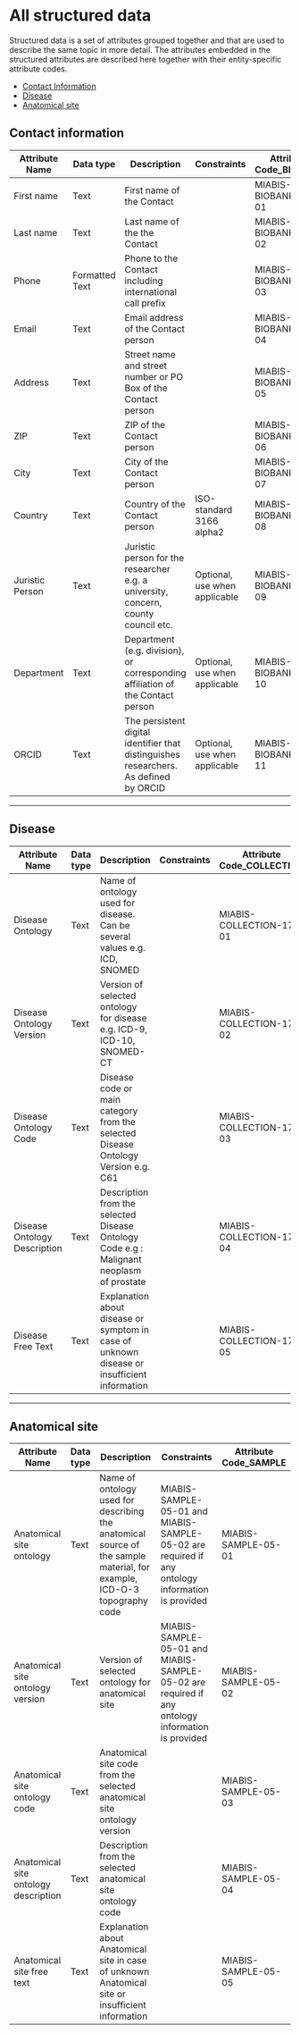# All structured data

Structured data is a set of attributes grouped together and that are used to describe the same topic in more detail. The attributes embedded in the structured attributes are described here together with their entity-specific attribute codes.

* [Contact Information](#contact-information)
* [Disease](#disease)
* [Anatomical site](#anatomical-site)


## Contact information

| Attribute Name| Data type | Description | Constraints | Attribute Code_BIOBANK | Attribute Code_COLLECTION | Attribute Code_RESEARCHRESOURCE | Attribute Code_NETWORK |
|-----|-----|-----|-----|-----|-----|-----|-----|
| First name      | Text           | First name of the Contact |                               | MIABIS-BIOBANK-07-01   | MIABIS-COLLECTION-05-01   | MIABIS-RESEARCHRESOURCE-05-01   | MIABIS-NETWORK-07-01   |
| Last name       | Text           | Last name of the the Contact |                               | MIABIS-BIOBANK-07-02   | MIABIS-COLLECTION-05-02   | MIABIS-RESEARCHRESOURCE-05-02   | MIABIS-NETWORK-07-02   |
| Phone           | Formatted Text | Phone to the Contact including international call prefix  |                               | MIABIS-BIOBANK-07-03   | MIABIS-COLLECTION-05-03   | MIABIS-RESEARCHRESOURCE-05-03   | MIABIS-NETWORK-07-03   |
| Email           | Text           | Email address of the Contact person  |                               | MIABIS-BIOBANK-07-04   | MIABIS-COLLECTION-05-04   | MIABIS-RESEARCHRESOURCE-05-04   | MIABIS-NETWORK-07-04   |
| Address         | Text           | Street name and street number or PO Box of the Contact person  |                               | MIABIS-BIOBANK-07-05   | MIABIS-COLLECTION-05-05   | MIABIS-RESEARCHRESOURCE-05-05   | MIABIS-NETWORK-07-05   |
| ZIP             | Text           | ZIP of the Contact person |                               | MIABIS-BIOBANK-07-06   | MIABIS-COLLECTION-05-06   | MIABIS-RESEARCHRESOURCE-05-06   | MIABIS-NETWORK-07-06   |
| City            | Text           | City of the Contact person  |                               | MIABIS-BIOBANK-07-07   | MIABIS-COLLECTION-05-07   | MIABIS-RESEARCHRESOURCE-05-07   | MIABIS-NETWORK-07-07   |
| Country         | Text           | Country of the Contact person | ISO-standard 3166 alpha2      | MIABIS-BIOBANK-07-08   | MIABIS-COLLECTION-05-08   | MIABIS-RESEARCHRESOURCE-05-08   | MIABIS-NETWORK-07-08   |
| Juristic Person | Text           | Juristic person for the researcher e.g. a university, concern, county council etc.  | Optional, use when applicable | MIABIS-BIOBANK-07-09   | MIABIS-COLLECTION-05-09   | MIABIS-RESEARCHRESOURCE-05-09   | MIABIS-NETWORK-07-09   |
| Department      | Text           | Department (e.g. division), or corresponding affiliation of the Contact person | Optional, use when applicable | MIABIS-BIOBANK-07-10   | MIABIS-COLLECTION-05-10   | MIABIS-RESEARCHRESOURCE-05-10   | MIABIS-NETWORK-07-10   |
| ORCID           | Text           | The persistent digital identifier that distinguishes researchers. As defined by ORCID | Optional, use when applicable | MIABIS-BIOBANK-07-11   | MIABIS-COLLECTION-05-11   | MIABIS-RESEARCHRESOURCE-05-11   | MIABIS-NETWORK-07-11   |

----


## Disease

| Attribute Name | Data type | Description | Constraints | Attribute Code_COLLECTION | Attribute Code_RESEARCHRESOURCE |
|-----|-----|-----|-----|-----|-----|
| Disease Ontology             | Text      | Name of ontology used for disease. Can be several values e.g. ICD, SNOMED                   |             | MIABIS-COLLECTION-17-01   | MIABIS-RESEARCHRESOURCE-15-01   |
| Disease Ontology Version     | Text      | Version of selected ontology for disease e.g. ICD-9, ICD-10, SNOMED-CT                      |             | MIABIS-COLLECTION-17-02   | MIABIS-RESEARCHRESOURCE-15-02   |
| Disease Ontology Code        | Text      | Disease code or main category from the selected Disease Ontology Version e.g. C61           |             | MIABIS-COLLECTION-17-03   | MIABIS-RESEARCHRESOURCE-15-03   |
| Disease Ontology Description | Text      | Description from the selected Disease Ontology Code e.g : Malignant neoplasm of prostate    |             | MIABIS-COLLECTION-17-04   | MIABIS-RESEARCHRESOURCE-15-04   |
| Disease Free Text            | Text      | Explanation about disease or symptom in case of unknown disease or insufficient information |             | MIABIS-COLLECTION-17-05   | MIABIS-RESEARCHRESOURCE-15-05   |

---


## Anatomical site

| Attribute Name  | Data type | Description | Constraints | Attribute Code_SAMPLE |
|-----|-----|-----|-----|-----|
| Anatomical site ontology             | Text      | Name of ontology used for describing the anatomical source of the sample material, for example, ICD-O-3 topography code | MIABIS-SAMPLE-05-01 and MIABIS-SAMPLE-05-02 are required if any ontology information is provided | MIABIS-SAMPLE-05-01 |
| Anatomical site ontology version     | Text      | Version of selected ontology for anatomical site | MIABIS-SAMPLE-05-01 and MIABIS-SAMPLE-05-02 are required if any ontology information is provided | MIABIS-SAMPLE-05-02 |
| Anatomical site ontology code        | Text      | Anatomical site code from the selected anatomical site ontology version |    | MIABIS-SAMPLE-05-03   |
| Anatomical site ontology description | Text      | Description from the selected anatomical site ontology code |    | MIABIS-SAMPLE-05-04   |
| Anatomical site free text            | Text      | Explanation about Anatomical site in case of unknown Anatomical site or insufficient information  |    | MIABIS-SAMPLE-05-05   |

